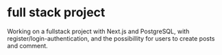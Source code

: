 # full stack project
Working on a fullstack project with Next.js and PostgreSQL, with register/login-authentication, and the possibillity for users to create posts and comment.
